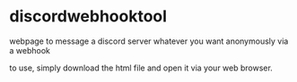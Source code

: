 # discordwebhooktool
webpage to message a discord server whatever you want anonymously via a webhook

to use, simply download the html file and open it via your web browser.
